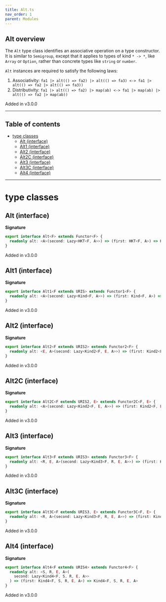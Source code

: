```yaml
---
title: Alt.ts
nav_order: 1
parent: Modules
---
```


## Alt overview

The `Alt` type class identifies an associative operation on a type constructor. It is similar to `Semigroup`, except
that it applies to types of kind `* -> *`, like `Array` or `Option`, rather than concrete types like `string` or
`number`.

`Alt` instances are required to satisfy the following laws:

1. Associativity: `fa1 |> alt(() => fa2) |> alt(() => fa3) <-> fa1 |> alt(() => fa2 |> alt(() => fa3))`
2. Distributivity: `fa1 |> alt(() => fa2) |> map(ab) <-> fa1 |> map(ab) |> alt(() => fa2 |> map(ab))`

Added in v3.0.0

---

<h2 class="text-delta">Table of contents</h2>

- [type classes](#type-classes)
  - [Alt (interface)](#alt-interface)
  - [Alt1 (interface)](#alt1-interface)
  - [Alt2 (interface)](#alt2-interface)
  - [Alt2C (interface)](#alt2c-interface)
  - [Alt3 (interface)](#alt3-interface)
  - [Alt3C (interface)](#alt3c-interface)
  - [Alt4 (interface)](#alt4-interface)

---

# type classes

## Alt (interface)

**Signature**

```ts
export interface Alt<F> extends Functor<F> {
  readonly alt: <A>(second: Lazy<HKT<F, A>>) => (first: HKT<F, A>) => HKT<F, A>
}
```

Added in v3.0.0

## Alt1 (interface)

**Signature**

```ts
export interface Alt1<F extends URIS> extends Functor1<F> {
  readonly alt: <A>(second: Lazy<Kind<F, A>>) => (first: Kind<F, A>) => Kind<F, A>
}
```

Added in v3.0.0

## Alt2 (interface)

**Signature**

```ts
export interface Alt2<F extends URIS2> extends Functor2<F> {
  readonly alt: <E, A>(second: Lazy<Kind2<F, E, A>>) => (first: Kind2<F, E, A>) => Kind2<F, E, A>
}
```

Added in v3.0.0

## Alt2C (interface)

**Signature**

```ts
export interface Alt2C<F extends URIS2, E> extends Functor2C<F, E> {
  readonly alt: <A>(second: Lazy<Kind2<F, E, A>>) => (first: Kind2<F, E, A>) => Kind2<F, E, A>
}
```

Added in v3.0.0

## Alt3 (interface)

**Signature**

```ts
export interface Alt3<F extends URIS3> extends Functor3<F> {
  readonly alt: <R, E, A>(second: Lazy<Kind3<F, R, E, A>>) => (first: Kind3<F, R, E, A>) => Kind3<F, R, E, A>
}
```

Added in v3.0.0

## Alt3C (interface)

**Signature**

```ts
export interface Alt3C<F extends URIS3, E> extends Functor3C<F, E> {
  readonly alt: <R, A>(second: Lazy<Kind3<F, R, E, A>>) => (first: Kind3<F, R, E, A>) => Kind3<F, R, E, A>
}
```

Added in v3.0.0

## Alt4 (interface)

**Signature**

```ts
export interface Alt4<F extends URIS4> extends Functor4<F> {
  readonly alt: <S, R, E, A>(
    second: Lazy<Kind4<F, S, R, E, A>>
  ) => (first: Kind4<F, S, R, E, A>) => Kind4<F, S, R, E, A>
}
```

Added in v3.0.0
